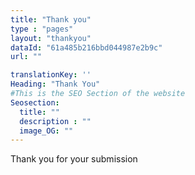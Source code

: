 ```yaml
---
title: "Thank you"
type : "pages"
layout: "thankyou"
dataId: "61a485b216bbd044987e2b9c"
url: ""

translationKey: ''
Heading: "Thank You"
#This is the SEO Section of the website
Seosection:
  title: ""
  description : ""
  image_OG: ""
---
```

Thank you for your submission
